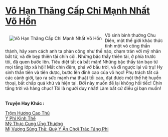 <a href="https://truyenwiki.net/vo-han-thang-cap-chi-manh-nhat-vo-hon.35613/" title="Vô Hạn Thăng Cấp Chi Mạnh Nhất Võ Hồn"><h1>Vô Hạn Thăng Cấp Chi Mạnh Nhất Võ Hồn</h1></a><div style="display:table"><img align="right" style="float: left; padding: 10px;" src="https://truyenwiki.net/a/img/str/src/35613.jpg" alt="Vô Hạn Thăng Cấp Chi Mạnh Nhất Võ Hồn">Võ sinh bình thường Chu Diên, một thế giới khác thức tỉnh một võ công thần thánh, hãy xem cách anh ta phản công như thế nào, chạm trán với mỹ nhân bất tử, và đè bẹp thiên tài chín cõi. Những bậc thầy thiên tài, ở phía trước tôi, đã quen bước lên. Tiêu diệt tất cả bất mãn! Những bậc thầy tàn bạo từ mọi tầng lớp xã hội! Mất chín đêm, phá vỡ bầu trời, và đi ngược lại vũ trụ! Hy sinh thần tiên và tiên dược, bước lên đỉnh cao của võ học! Phụ trách tất cả các cảnh giới, tạo ra sức mạnh ma thuật tối cao, đạt được một thế hệ huyền thoại, bất chấp quá khứ và hiện tại. Đời này muốn để lại không hối tiếc! Chín tầng trời và hàng chục! Tôi là người duy nhất! Làm bất cứ điều gì bạn muốn!</div><p><br><b>Truyện Hay Khác :</b></p><a href="https://truyenwiki.net/trom-huong-cao-thu.36882/" alt="Trộm Hương Cao Thủ">Trộm Hương Cao Thủ</a><br/><a href="https://github.com/nownovels/wikidich/tree/master/truyenhay/35556" alt="Y Phi Kinh Thế">Y Phi Kinh Thế</a><br/><a href="https://github.com/nownovels/wikidich/tree/master/truyenhay/36534" alt="Mỹ Thực Cung Ứng Thương">Mỹ Thực Cung Ứng Thương</a><br/><a href="https://sangtacviet.wordpress.com/2020/10/22/mi-vuong-sung-the-quy-y-an-choi-trac-tang-phi/" alt="Mị Vương Sủng Thê: Quỷ Y Ăn Chơi Trác Táng Phi">Mị Vương Sủng Thê: Quỷ Y Ăn Chơi Trác Táng Phi</a><br/>